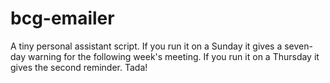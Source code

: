 # bcg-emailer
A tiny personal assistant script. If you run it on a Sunday it gives a seven-day warning for the following week's meeting. If you run it on a Thursday it gives the second reminder. Tada!
